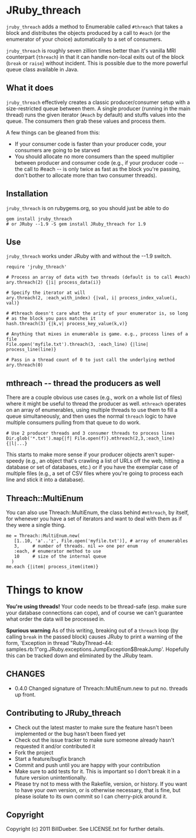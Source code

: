 # JRuby_threach

`jruby_threach` adds a method to Enumerable called `#threach` that takes a block and distributes the objects produced by a call to `#each` (or the enumerator of your choice) automatically to a set of consumers.

`jruby_threach` is roughly seven zillion times better than it's vanilla MRI counterpart (`threach`) in that it can handle non-local exits out of the block (`break` or `raise`) without incident. This is possible due to the more powerful queue class available in Java.

## What it does

`jruby_threach` effectively creates a classic producer/consumer setup with a size-restricted queue between them. A single producer (running in the main thread) runs the given iterator (`#each` by default) and stuffs values into the queue. The consumers then grab these values and process them.

A few things can be gleaned from this:

* If your consumer code is faster than your producer code, your consumers are going to be starved
* You should allocate no more consumers than the speed multiplier between producer and consumer code (e.g., if your producer code -- the call to #each -- is only twice as fast as the block you're passing, don't bother to allocate more than two consumer threads).

## Installation

`jruby_threach` is on rubygems.org, so you should just be able to do

    gem install jruby_threach
    # or JRuby --1.9 -S gem install JRuby_threach for 1.9

## Use

`jruby_threach` works under JRuby with and without the --1.9 switch. 

    require 'jruby_threach'
    
    # Process an array of data with two threads (default is to call #each)    
    ary.threach(2) {|i| process_data(i)}
    
    # Specify the iterator at will
    ary.threach(2, :each_with_index) {|val, i| process_index_value(i, val)}
    
    # #threach doesn't care what the arity of your enumerator is, so long
    # as the block you pass matches it
    hash.threach(3) {|k,v| process_key_value(k,v)}
    
    # Anything that mixes in enumerable is game. e.g., process lines of a file
    File.open('myfile.txt').threach(3, :each_line) {|line| process_line(line)}
    
    # Pass in a thread count of 0 to just call the underlying method
    ary.threach(0)


## mthreach -- thread the producers as well

There are a couple obvious use cases (e.g., work on a whole list of files) where it might be useful to thread the producer as well. `mthreach` operates on an array of enumerables, using multiple threads to use them to fill a queue simultaneously, and then uses the normal `threach` logic to have multiple consumers pulling from that queue to do work.

    # Use 2 producer threads and 3 consumer threads to process lines
    Dir.glob('*.txt').map{|f| File.open(f)}.mthreach(2,3,:each_line) {|l|...}

This starts to make more sense if your producer objects aren't super-speedy (e.g., an object that's crawling a list of URLs off the web, hitting a database or set of databases, etc.) or if you have the exemplar case of multiple files (e.g., a set of CSV files where you're going to process each line and stick it into a database). 


## Threach::MultiEnum 

You can also use Threach::MultiEnum, the class behind `#mthreach`, by itself, for whenever you have a set of iterators and want to deal with them as if they were a single thing.

    me = Threach::MultiEnum.new(
       [1..10, 'a'..'z', File.open('myfile.txt')], # array of enumerables
       3,     # number of threads. nil => one per enum
       :each, # enumerator method to use
       10     # size of the internal queue
      )
    me.each {|item| process_item(item)}


# Things to know

**You're using threads!** Your code needs to be thread-safe (esp. make sure your database connections can cope), and of course we can't guarantee what order the data will be processed in. 

**Spurious warning**  As of this writing, breaking out of a `threach` loop (by calling `break` in the passed block) causes JRuby to print a warning of the form, 'Exception in thread "RubyThread-44: samples.rb:1"org.JRuby.exceptions.JumpException$BreakJump'. Hopefully this can be tracked down and eliminated by the JRuby team.

## CHANGES

* 0.4.0 Changed signature of Threach::MultiEnum.new to put no. threads up front.

## Contributing to JRuby_threach
 
* Check out the latest master to make sure the feature hasn't been implemented or the bug hasn't been fixed yet
* Check out the issue tracker to make sure someone already hasn't requested it and/or contributed it
* Fork the project
* Start a feature/bugfix branch
* Commit and push until you are happy with your contribution
* Make sure to add tests for it. This is important so I don't break it in a future version unintentionally.
* Please try not to mess with the Rakefile, version, or history. If you want to have your own version, or is otherwise necessary, that is fine, but please isolate to its own commit so I can cherry-pick around it.

## Copyright

Copyright (c) 2011 BillDueber. See LICENSE.txt for
further details.

